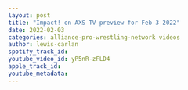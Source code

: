 ```yaml
---
layout: post
title: "Impact! on AXS TV preview for Feb 3 2022"
date: 2022-02-03
categories: alliance-pro-wrestling-network videos
author: lewis-carlan
spotify_track_id: 
youtube_video_id: yP5nR-zFLD4
apple_track_id: 
youtube_metadata: 
---
```

